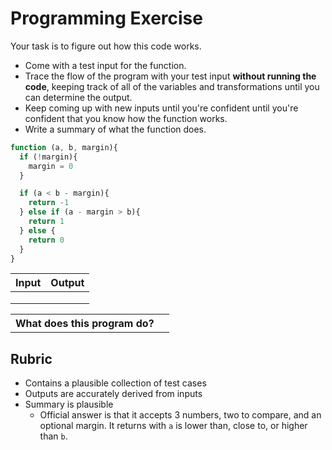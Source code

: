 # Programming Exercise

Your task is to figure out how this code works.

* Come with a test input for the function.
* Trace the flow of the program with your test input **without running the code**, keeping track of all of the variables and transformations until you can determine the output.
* Keep coming up with new inputs until you're confident until you're confident that you know how the function works.
* Write a summary of what the function does.

```js
function (a, b, margin){
  if (!margin){
    margin = 0
  }

  if (a < b - margin){
    return -1
  } else if (a - margin > b){
    return 1
  } else {
    return 0
  }
}
```

| Input | Output |
| ----- | ------ |
|       |        | 
|       |        | 
|       |        | 

<table>
  <tr>
    <th>What does this program do?</th>
    <td></td>
  </tr>
</table>

## Rubric

* Contains a plausible collection of test cases
* Outputs are accurately derived from inputs
* Summary is plausible
  * Official answer is that it accepts 3 numbers, two to compare, and an optional margin. It returns with `a` is lower than, close to, or higher than `b`.
